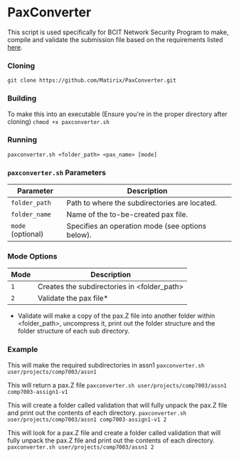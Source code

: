 # PaxConverter
This script is used specifically for BCIT Network Security Program to make, compile and validate
the submission file based on the requirements listed [here](https://docs.google.com/document/d/1FetwqOGgXSKXtQ53KS0I9BxGFzRNHT30NguP3FZFkME/edit?tab=t.0#heading=h.u614bhlcrspi).

### Cloning
```git clone https://github.com/Matirix/PaxConverter.git```

### Building
To make this into an executable (Ensure you're in the proper directory after cloning)
```chmod +x paxconverter.sh```

### Running
```paxconverter.sh <folder_path> <pax_name> [mode]```


### `paxconverter.sh` Parameters

| Parameter     | Description                                      |
|--------------|--------------------------------------------------|
| `folder_path` | Path to where the subdirectories are located.   |
| `folder_name` | Name of the to-be-created pax file.             |
| `mode` (optional) | Specifies an operation mode (see options below). |

### Mode Options

| Mode | Description                                       |
|------|---------------------------------------------------|
| `1`  | Creates the subdirectories in <folder_path>       |
| `2`  | Validate the pax file*                            |

* Validate will make a copy of the pax.Z file into another folder within <folder_path>,
uncompress it, print out the folder structure and the folder structure of each sub directory.

### Example
This will make the required subdirectories in assn1
```paxconverter.sh user/projects/comp7003/assn1```

This will return a pax.Z file
```paxconverter.sh user/projects/comp7003/assn1 comp7003-assign1-v1```

This will create a folder called validation that will fully unpack the pax.Z file and print out the contents of each directory.
```paxconverter.sh user/projects/comp7003/assn1 comp7003-assign1-v1 2```

This will look for a pax.Z file and create a folder called validation that will fully unpack the pax.Z file and print out the contents of each directory.
```paxconverter.sh user/projects/comp7003/assn1 2```
